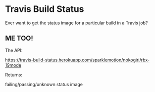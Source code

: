 # Travis Build Status

Ever want to get the status image for a particular build in a Travis job?

## ME TOO!

The API:

  https://travis-build-status.herokuapp.com/sparklemotion/nokogiri/rbx-19mode

Returns:

  failing/passing/unknown status image
